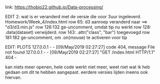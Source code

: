 link: https://thobio22.github.io/Data-processing/


EDIT 2: wat is er veranderd met de versie die voor 3uur ingeleverd.
Homework/Week_4/index.html
row 65: d3 aanroep veranderd naar ==> "d3/d3.min.js"
row 126:132 ge-uncomment, omdat tip nu werkt
row 128: .data(dataset) verwijderd.
row 143: .attr("class", "bar") toegevoegd
row 181:182 ge-uncomment, om .on(mouse) te activeren voor tip




EDIT: PLOTS
127.0.0.1 - - [09/May/2019 02:27:27] code 404, message File not found
127.0.0.1 - - [09/May/2019 02:27:27] "GET /index.html HTTP/1.1" 404 -

kan niets meer openen, hele code werkt niet meer, weet niet wat ik heb gedaan om dit te hebben aangepast. eerdere versies lijden ineens ook hiervan.
